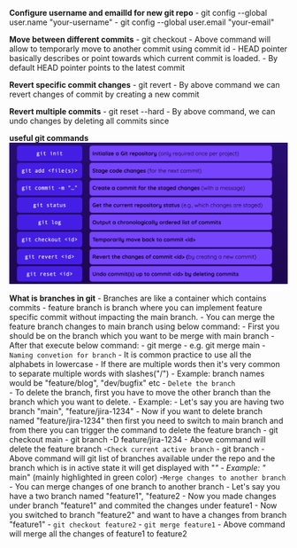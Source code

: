 **Configure username and emailId for new git repo**
    - git config --global user.name "your-username"
    - git config --global user.email "your-email"

**Move between different commits**
    - git checkout <id>
    - Above command will allow to temporarly move to another commit using commit id
    - HEAD pointer basically describes or point towards which current commit is loaded.
    - By default HEAD pointer points to the latest commit

**Revert specific commit changes**
    - git revert <id>
    - By above command we can revert changes of commit by creating a new commit

**Revert multiple commits**
    - git reset --hard <id>
    - By above command, we can undo changes by deleting all commits since <id>

**useful git commands**
![Git commands](commands.png)


**What is branches in git**
    -  Branches are like a container which contains commits
    - feature branch is branch where you can implement feature specific commit without impacting the main branch.
    - You can merge the feature branch changes to main branch using below command:
        - First you should be on the branch which you want to be merge with main branch
        - After that execute below command:
            - git merge <branchName>
            - e.g. git merge main
    -`Naming convetion for branch`
        - It is common practice to use all the alphabets in lowercase
        - If there are multiple words then it's very common to separate multiple words with slashes("/")
        - Example: branch names would be "feature/blog", "dev/bugfix" etc
    - `Delete the branch`    
        - To delete the branch, first you have to move the other branch than the branch which you want to delete.
        - Example:
            - Let's say you are having two branch "main", "feature/jira-1234"
            - Now if you want to delete branch named "feature/jira-1234" then first you need to switch to main branch and from there you can trigger the command to delete the feature branch
            - git checkout main
            - git branch -D feature/jira-1234
            - Above command will delete the feature branch
    -`Check current active branch`
        - git branch
        - Above command will git list of branches available under the repo and the branch which is in active state it will get displayed with "*"
        - Example: "* main" (mainly highlighted in green color)
    -`Merge changes to another branch`
        - You can merge changes of one branch to another branch
        - Let's say you have a two branch named "feature1", "feature2
        - Now you made changes under branch "feature1"  and commited the changes under feature1
        - Now you switched to branch "feature2" and want to have a changes from branch "feature1"
            - `git checkout feature2`
            - `git merge feature1`
        - Above command will merge all the changes of feature1 to feature2

